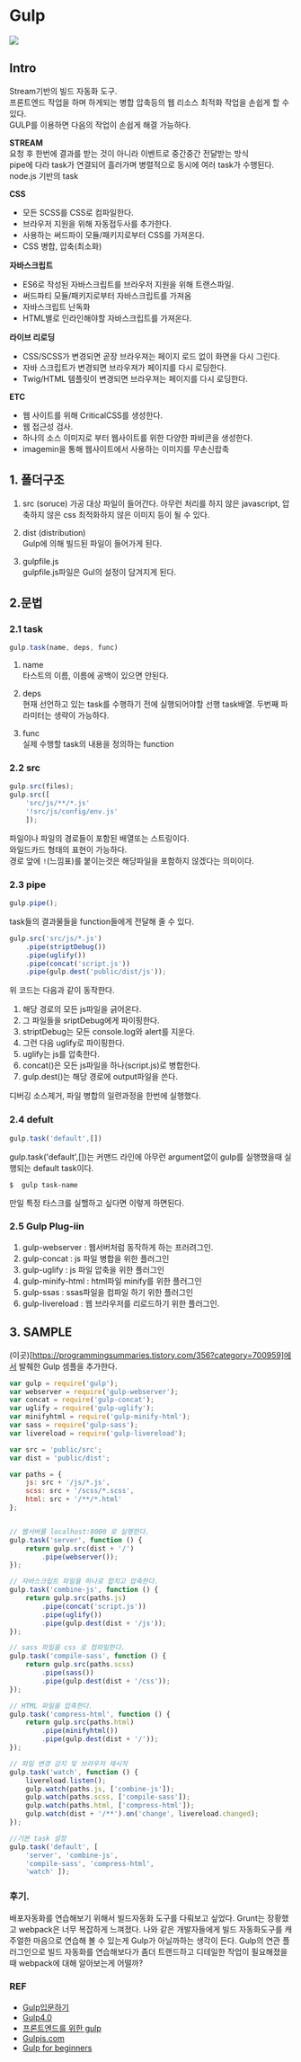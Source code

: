 # Gulp
![](/resource/img/nodeJs/gulp.png)

## Intro

Stream기반의 빌드 자동화 도구.  
프론트엔드 작업을 하며 하게되는 병합 압축등의 웹 리소스 최적화 작업을 손쉽게 할 수 있다.  
GULP를 이용하면 다음의 작업이 손쉽게 해결 가능하다.


**STREAM**  
요청 후 한번에 결과를 받는 것이 아니라 이벤트로 중간중간 전달받는 방식  
pipe에 다라 task가 연결되어 흘러가며 병렬적으로 동시에 여러 task가 수행된다.
node.js 기반의 task 

**CSS**  
- 모든 SCSS를 CSS로 컴파일한다.
- 브라우저 지원을 위해 자동접두사를 추가한다.
- 사용하는 써드파이 모듈/패키지로부터 CSS를 가져온다.
- CSS 병합, 압축(최소화)

**자바스크립트**  
- ES6로 작성된 자바스크립트를 브라우저 지원을 위해 트랜스파일.
- 써드파티 모듈/패키지로부터 자바스크립트를 가져옴
- 자바스크립트 난독화
- HTML별로 인라인해야할 자바스크립트를 가져온다.


**라이브 리로딩**  
- CSS/SCSS가 변경되면 곧장 브라우져는 페이지 로드 없이 화면을 다시 그린다.
- 자바 스크립트가 변경되면 브라우져가 페이지를 다시 로딩한다.
- Twig/HTML 템플릿이 변경되면 브라우져는 페이지를 다시 로딩한다.

**ETC**  
- 웹 사이트를 위해 CriticalCSS를 생성한다.
- 웹 접근성 검사.
- 하나의 소스 이미지로 부터 웹사이트를 위한 다양한 파비콘을 생성한다.
- imagemin을 통해 웹사이트에서 사용하는 이미지를 무손신랍축



## 1. 폴더구조
1. src  (soruce)
가공 대상 파일이 들어간다. 아무런 처리를 하지 않은 javascript, 압축하지 않은 css 최적화하지 않은 이미지 등이 될 수 있다.
2. dist (distribution)  
Gulp에 의해 빌드된 파일이 들어가게 된다.

3. gulpfile.js  
gulpfile.js파일은 Gul의 설정이 담겨지게 된다.




## 2.문법


### 2.1 task
```js
gulp.task(name, deps, func)
```

1. name  
타스트의 이름, 이름에 공백이 있으면 안된다.

2. deps  
현재 선언하고 있는 task를 수행하기 전에 실행되어야할 선행 task배열.
두번째 파라미터는 생략이 가능하다.

3. func  
실제 수행할 task의 내용을 정의하는 function


### 2.2 src
```js
gulp.src(files);
gulp.src([
    'src/js/**/*.js'
    '!src/js/config/env.js'
    ]);
```
파일이나 파일의 경로들이 포함된 배열또는 스트링이다.  
와일드카드 형태의 표현이 가능하다.  
경로 앞에 `!`(느낌표)를 붙이는것은 해당파일을 포함하지 않겠다는 의미이다.  

### 2.3 pipe
```js
gulp.pipe();
```
task들의 결과물들을 function들에게 전달해 줄 수 있다.


```js
gulp.src('src/js/*.js')
    .pipe(striptDebug())
    .pipe(uglify())
    .pipe(concat('script.js'))
    .pipe(gulp.dest('public/dist/js'));
```
위 코드는 다음과 같이 동작한다.

1. 해당 경로의 모든  js파일을 긁어온다.
2. 그 파일들을 sriptDebug에게 파이핑한다.
3. striptDebug는 모든 console.log와 alert를 지운다.
4. 그런 다음 uglify로 파이핑한다.
5. uglify는 js를 압축한다.
6. concat()은 모든 js파일을 하나(script.js)로 병합한다.
7. gulp.dest()는 해당 경로에 output파일을 쓴다.

디버깅 소스제거, 파일 병합의 일련과정을 한번에 실행했다.


### 2.4 defult
```js
gulp.task('default',[])
```
gulp.task('default',[])는 커맨드 라인에 아무런 argument없이 gulp를 실행했을때 실행되는 default task이다.


```
$  gulp task-name
```
만일 특정 타스크를 실핼하고 싶다면 이렇게 하면된다.


### 2.5 Gulp Plug-iin
1. gulp-webserver : 웹서버처럼 동작하게 하는 프러려그인.
2. gulp-concat : js 파일 병합을 위한 플러그인
3. gulp-uglify : js 파일 압축을 위한 플러그인
4. gulp-minify-html : html파일 minify를 위한 플러그인
5. gulp-ssas : ssas파일을 컴파일 하기 위한 플러그인
6. gulp-livereload : 웹 브라우저를 리로드하기 위한 플러그인.




      


## 3. SAMPLE
(이곳)[https://programmingsummaries.tistory.com/356?category=700959]에서 발췌한  Gulp 셈플을 추가한다.


```js
var gulp = require('gulp');
var webserver = require('gulp-webserver');
var concat = require('gulp-concat');
var uglify = require('gulp-uglify');
var minifyhtml = require('gulp-minify-html');
var sass = require('gulp-sass');
var livereload = require('gulp-livereload');

var src = 'public/src';
var dist = 'public/dist';

var paths = {
	js: src + '/js/*.js',
	scss: src + '/scss/*.scss',
	html: src + '/**/*.html'
};


// 웹서버를 localhost:8000 로 실행한다.
gulp.task('server', function () {
	return gulp.src(dist + '/')
		.pipe(webserver());
});

// 자바스크립트 파일을 하나로 합치고 압축한다.
gulp.task('combine-js', function () {
	return gulp.src(paths.js)
		.pipe(concat('script.js'))
		.pipe(uglify())
		.pipe(gulp.dest(dist + '/js'));
});

// sass 파일을 css 로 컴파일한다.
gulp.task('compile-sass', function () {
	return gulp.src(paths.scss)
		.pipe(sass())
		.pipe(gulp.dest(dist + '/css'));
});

// HTML 파일을 압축한다.
gulp.task('compress-html', function () {
	return gulp.src(paths.html)
		.pipe(minifyhtml())
		.pipe(gulp.dest(dist + '/'));
});

// 파일 변경 감지 및 브라우저 재시작
gulp.task('watch', function () {
	livereload.listen();
	gulp.watch(paths.js, ['combine-js']);
	gulp.watch(paths.scss, ['compile-sass']);
	gulp.watch(paths.html, ['compress-html']);
	gulp.watch(dist + '/**').on('change', livereload.changed);
});

//기본 task 설정
gulp.task('default', [
	'server', 'combine-js', 
	'compile-sass', 'compress-html', 
	'watch' ]);

```


### 후기.
배포자동화를 연습해보기 위해서 빌드자동화 도구를 다뤄보고 싶었다. Grunt는 장황했고 webpack은 너무 복잡하게 느껴졌다. 
나와 같은 개발자들에게 빌드 자동화도구를 캐주얼한 마음으로 연습해 볼 수 있는게 Gulp가 아닐까하는 생각이 든다. 
Gulp의 연관 플러그인으로 빌드 자동화를 연습해보다가 좀더 트랜드하고 디테일한 작업이 필요해졌을때 webpack에 대해 알아보는게 어떨까?

### REF
- [Gulp입문하기](https://programmingsummaries.tistory.com/356?category=700959)
- [Gulp4.0](https://programmingsummaries.tistory.com/387)
- [프론트엔드를 위한 gulp](https://github.com/FEDevelopers/tech.description/wiki/%ED%94%84%EB%A1%A0%ED%8A%B8%EC%97%94%EB%93%9C-%EA%B0%9C%EB%B0%9C%EC%9D%84-%EC%9C%84%ED%95%9C-Gulp)
- [Gulpjs.com](https://gulpjs.com/)
- [Gulp for beginners](https://css-tricks.com/gulp-for-beginners/)